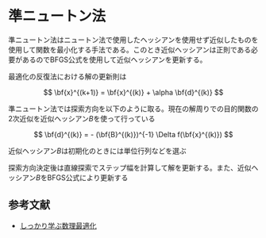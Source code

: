 # 準ニュートン法

準ニュートン法はニュートン法で使用したヘッシアンを使用せず近似したものを使用して関数を最小化する手法である。このとき近似ヘッシアンは正則である必要があるのでBFGS公式を使用して近似ヘッシアンを更新する。

最適化の反復法における解の更新則は

$$
\bf{x}^{(k+1)} = \bf{x}^{(k)} + \alpha \bf{d}^{(k)}
$$

準ニュートン法では探索方向を以下のように取る。現在の解周りでの目的関数の2次近似を近似ヘッシアン$B$を使って行っている

$$
\bf{d}^{(k)} = - (\bf{B}^{(k)})^{-1} \Delta f(\bf{x}^{(k)})
$$

近似ヘッシアン$B$は初期化のときには単位行列などを選ぶ


探索方向決定後は直線探索でステップ幅を計算して解を更新する。また、近似ヘッシアン$B$をBFGS公式により更新する

## 参考文献
- [しっかり学ぶ数理最適化](https://sites.google.com/view/introduction-to-optimization/main)